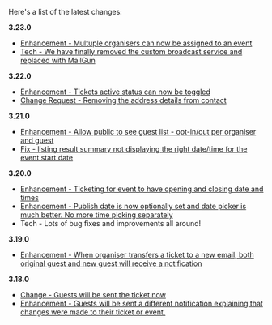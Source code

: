 Here's a list of the latest changes:

**3.23.0**

- [Enhancement - Multuple organisers can now be assigned to an event](https://trello.com/c/UzL9O7yz/546-multiple-organiser-access-to-events)
- [Tech - We have finally removed the custom broadcast service and replaced with MailGun](https://trello.com/c/iTfaN4wW/602-decommission-the-broadcast-db-and-code)


**3.22.0**

- [Enhancement - Tickets active status can now be toggled](https://trello.com/c/FZlTCdIM/599-tickets-should-have-isactive-flag-to-allow-organisers-to-hide-some-tickets)
- [Change Request - Removing the address details from contact](https://trello.com/c/h7sUy8q6/600-remove-the-contact-us-address-details-there-s-no-need-for-that-at-the-moment)


**3.21.0**

- [Enhancement - Allow public to see guest list - opt-in/out per organiser and guest](https://trello.com/c/qN6hBEV4/588-events-allow-public-to-see-guest-list-opt-in-out-per-organiser-and-guest)
- [Fix - listing result summary not displaying the right date/time for the event start date](https://trello.com/c/m86IuApo/593-major-the-listing-result-summary-not-displaying-the-right-date-time-for-the-event-start-date)


**3.20.0**

- [Enhancement - Ticketing for event to have opening and closing date and times](https://trello.com/c/LfmnU4LW/479-events-ticketing-for-event-to-have-opening-and-closing-date-and-times)
- [Enhancement - Publish date is now optionally set and date picker is much better. No more time picking separately](https://trello.com/c/zCqc8wXq/589-events-date-improvements-ad-publising-date-vs-start-and-end-date)
- Tech - Lots of bug fixes and improvements all around!

**3.19.0**

- [Enhancement - When organiser transfers a ticket to a new email, both original guest and new guest will receive a notification](https://trello.com/c/VtQklgSB/586-ticket-transfer-and-notification)

**3.18.0**

- [Change - Guests will be sent the ticket now](https://trello.com/c/r7biHc3s/584-each-guest-should-receive-the-ticket-along-with-an-invite)
- [Enhancement - Guests will be sent a different notification explaining that changes were made to their ticket or event.](https://trello.com/c/CHgDUYTW/585-resending-ticket-notification) 
